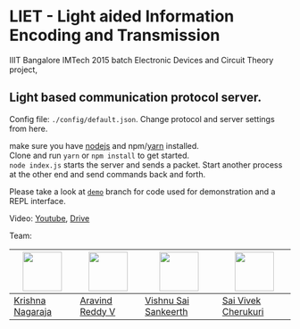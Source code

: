 # LIET - Light aided Information Encoding and Transmission

IIIT Bangalore IMTech 2015 batch Electronic Devices and Circuit Theory project,

## Light based communication protocol server.

Config file: `./config/default.json`. Change protocol and server settings from here.

make sure you have [nodejs](https://nodejs.org/en/) and npm/[yarn](https://yarnpkg.com/en/) installed.  
Clone and run `yarn` or `npm install` to get started.  
`node index.js` starts the server and sends a packet. Start another process at the other end and send commands back and forth.

Please take a look at [`demo`](https://github.com/zeroby0/LIET/tree/demo) branch for code used for demonstration and a REPL interface.

Video: [Youtube](https://youtu.be/o-Z-uOQuc-M), [Drive](https://drive.google.com/file/d/0Bx1TITnG0OAYdnBlX2o4QVFvbHM/view?usp=sharing)

Team:

|<a href="https://github.com/krishnathegreat"><img src="https://avatars2.githubusercontent.com/u/16661877?v=3&s=70" width="70" height="70" style="display:block; margin: 0 auto"/> </a> | <a href="https://aravindvoggu.in/"><img src="https://avatars3.githubusercontent.com/u/16903044?v=3" width="70" height="70" style="display:block; margin: 0 auto"/> </a> | <a href="https://github.com/hawkarcane"><img src="https://avatars3.githubusercontent.com/u/20180046?v=3&s=70" width="70" height="70" style="display:block; margin: 0 auto"/> </a> | <a href="https://github.com/svcherukuri"><img src="https://avatars2.githubusercontent.com/u/15938624?v=3&s=70" width="70" height="70" style="display:block; margin: 0 auto"/> </a> |
|---|---|---|---|
| <a href="https://github.com/krishnathegreat">Krishna Nagaraja</a> | [Aravind Reddy V](https://github.com/zeroby0) | [Vishnu Sai Sankeerth](https://github.com/hawkarcane) | [Sai Vivek Cherukuri](https://github.com/svcherukuri) |
